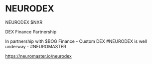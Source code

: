 # NEURODEX
NEURODEX $NXR

DEX Finance Partnership

In partnership with $BOG Finance - Custom DEX #NEURODEX is well underway - #NEUROMASTER

https://neuromaster.io/neurodex
